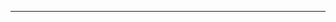 <!--
CO_OP_TRANSLATOR_METADATA:
{
  "original_hash": "b12098603dc3061d3cdac77ecce93658",
  "translation_date": "2025-08-28T19:43:58+00:00",
  "source_file": "03-CoreGenerativeAITechniques/README.md",
  "language_code": "tr"
}
-->


---

